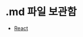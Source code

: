 # .md 파일 보관함
* [React](https://github.com/Citysquirrel/citysquirrel.github.io/tree/master/src/markdown/react)
